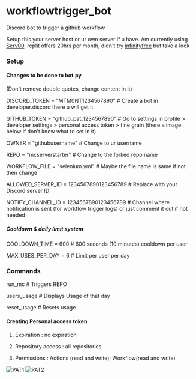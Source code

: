 # workflowtrigger_bot
Discord bot to trigger a github workflow

Setup this your server host or ur own server if u have. Am currently using [Serv00](https://www.serv00.com/). replit offers 20hrs per month, didn't try [infinityfree](https://www.infinityfree.com/) but take a look 

### Setup
#### Changes to be done to bot.py
(Don't remove double quotes, change content in it)

DISCORD_TOKEN = "MTM0NT1234567890"        # Create a bot in developer.discord there u will get it

GITHUB_TOKEN = "github_pat_1234567890"    # Go to  settings in profile > developer settings > personal access token > fine grain (there a image below if don't know what to set in it)

OWNER = "githubusername"                  # Change to ur username 

REPO = "mcserverstarter"                  # Change to the forked repo name

WORKFLOW_FILE = "selenium.yml"            # Maybe the file name is same if not then change


ALLOWED_SERVER_ID = 1234567890123456789  # Replace with your Discord server ID

NOTIFY_CHANNEL_ID = 1234567890123456789  # Channel where notification is sent (for workflow trigger logs) or just comment it out if not needed

##### Cooldown & daily limit system
COOLDOWN_TIME = 600  # 600 seconds (10 minutes) cooldown per user

MAX_USES_PER_DAY = 6  # Limit per user per day

### Commands

run_mc        # Triggers REPO

users_usage   # Displays Usage of that day 

reset_usage   # Resets usage

#### Creating Personal access token
1) Expiration : no expiration

2) Repository access : all repositories 

3) Permissions : Actions (read and write); Workflow(read and write)
        
![PAT1](https://github.com/dibope/workflowtrigger_bot/blob/main/PAT1.jpg)
![PAT2](https://github.com/dibope/workflowtrigger_bot/blob/main/PAT2.jpg)
